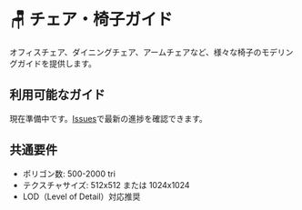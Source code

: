 # 🪑 チェア・椅子ガイド

オフィスチェア、ダイニングチェア、アームチェアなど、様々な椅子のモデリングガイドを提供します。

## 利用可能なガイド

現在準備中です。[Issues](../../../issues)で最新の進捗を確認できます。

## 共通要件

- ポリゴン数: 500-2000 tri
- テクスチャサイズ: 512x512 または 1024x1024
- LOD（Level of Detail）対応推奨
